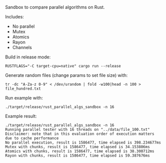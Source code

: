 Sandbox to compare parallel algorithms on Rust.

Includes:
- No parallel
- Mutex
- Atomics
- Rayon
- Channels

Build in release mode:
```aidl
RUSTFLAGS="-C target-cpu=native" cargo run --release
```

Generate random files (change params to set file size) with:
```aidl
tr -dc "A-Za-z 0-9" < /dev/urandom | fold -w100|head -n 100 > file_hundred.txt
```

Run example with:
```aidl
./target/release/rust_parallel_algs_sandbox -n 16
```
Example result:
```aidl
./target/release/rust_parallel_algs_sandbox -n 16
Running parallel tester with 16 threads on "../data/file_100.txt"
Disclaimer: note that in this evaluation order of execution matters due to cache performance
No parallel execution, result is 1586477, time elapsed is 398.234677ms
Mutex with chunks, result is 1586477, time elapsed is 34.153806ms
Atomics with chunks, result is 1586477, time elapsed is 38.300712ms
Rayon with chunks, result is 1586477, time elapsed is 59.387676ms
```